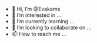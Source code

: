 - 👋 Hi, I’m @Evakams
- 👀 I’m interested in ...
- 🌱 I’m currently learning ...
- 💞️ I’m looking to collaborate on ...
- 📫 How to reach me ...

<!---
Evakams/Evakams is a ✨ special ✨ repository because its `README.md` (this file) appears on your GitHub profile.
You can click the Preview link to take a look at your changes.
--->
